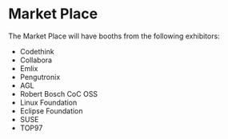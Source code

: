 # Market Place

The Market Place will have booths from the following exhibitors:

- Codethink
- Collabora
- Emlix
- Pengutronix
- AGL
- Robert Bosch CoC OSS
- Linux Foundation
- Eclipse Foundation
- SUSE
- TOP97